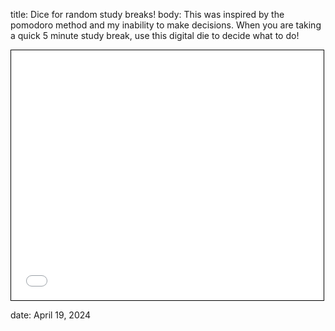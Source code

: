 title: Dice for random study breaks!
body: 
This was inspired by the pomodoro method and my inability to make decisions. When you are taking a quick 5 minute study break, use this digital die to decide what to do!

 
<iframe src="dice!/diceIndex.html" frameborder="0"></iframe>

<style>
        /* Define the size of the embedded window */
        iframe {
            width: 500px; /* Adjust width as needed */
            height: 400px; /* Adjust height as needed */
            border: 1px solid #000; /* Add border for visual clarity */
        }
</style>
date: April 19, 2024